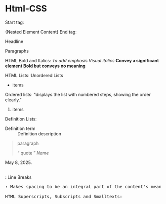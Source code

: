 # Html-CSS
Start tag: <p> {Nested Element Content} End tag: </p>
<article>
      <h> Headline </h>
      <p> Paragraphs </p>
<article/>

  HTML Bold and Italics:
  <em> To add emphasis </em>
  <i> Visual italics </i>
  <strong> Convey a significant element </strong>
  <b> Bold but conveys no meaning </b>

HTML Lists: Unordered Lists
<ul>
   <li> items </li>
</ul>
Ordered lists: "displays the list with numbered steps, showing the order clearly."
<ol>
  <li>items</li>
</ol>  
Definition Lists:
<dl>
  <dt> Definition term </dt>
  <dd> Definition description </dd>
</dl>

<blockquote>
      <p> paragraph </p>
      <q> quote </q>
      <cite> Name </cite>
</blockquote>
<time datetime="2025-05-08">May 8, 2025</time>.

<br>: Line Breaks
<pre>: Makes spacing to be an integral part of the content's meaning. 

HTML Superscripts, Subscripts and Smalltexts:
